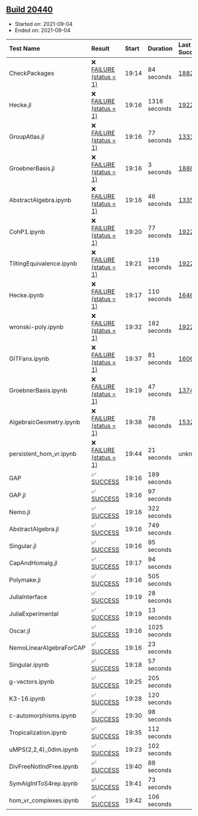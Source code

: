 ## [Build 20440](https://oscarci.mathematik.uni-kl.de/job/oscar/20440/)

* Started on: 2021-09-04
* Ended on: 2021-09-04

| Test Name    | Result | Start | Duration | Last Success | First Failure |
|:-------------|:-------|:------|:---------|:-------------|:--------------|
| CheckPackages | ❌ [FAILURE (status = 1)](https://oscarci.mathematik.uni-kl.de/job/oscar/20440/artifact/logs/build-20440/CheckPackages.log) | 19:14 | 84 seconds | [18822](https://oscarci.mathematik.uni-kl.de/job/oscar/18822/) | [18823](https://oscarci.mathematik.uni-kl.de/job/oscar/18823/) |
| Hecke.jl | ❌ [FAILURE (status = 1)](https://oscarci.mathematik.uni-kl.de/job/oscar/20440/artifact/logs/build-20440/Hecke.jl.log) | 19:16 | 1316 seconds | [19222](https://oscarci.mathematik.uni-kl.de/job/oscar/19222/) | [20152](https://oscarci.mathematik.uni-kl.de/job/oscar/20152/) |
| GroupAtlas.jl | ❌ [FAILURE (status = 1)](https://oscarci.mathematik.uni-kl.de/job/oscar/20440/artifact/logs/build-20440/GroupAtlas.jl.log) | 19:16 | 77 seconds | [13311](https://oscarci.mathematik.uni-kl.de/job/oscar/13311/) | [13312](https://oscarci.mathematik.uni-kl.de/job/oscar/13312/) |
| GroebnerBasis.jl | ❌ [FAILURE (status = 1)](https://oscarci.mathematik.uni-kl.de/job/oscar/20440/artifact/logs/build-20440/GroebnerBasis.jl.log) | 19:16 | 3 seconds | [18864](https://oscarci.mathematik.uni-kl.de/job/oscar/18864/) | [18865](https://oscarci.mathematik.uni-kl.de/job/oscar/18865/) |
| AbstractAlgebra.ipynb | ❌ [FAILURE (status = 1)](https://oscarci.mathematik.uni-kl.de/job/oscar/20440/artifact/logs/build-20440/AbstractAlgebra.ipynb.log) | 19:16 | 46 seconds | [13355](https://oscarci.mathematik.uni-kl.de/job/oscar/13355/) | [13356](https://oscarci.mathematik.uni-kl.de/job/oscar/13356/) |
| CohP1.ipynb | ❌ [FAILURE (status = 1)](https://oscarci.mathematik.uni-kl.de/job/oscar/20440/artifact/logs/build-20440/CohP1.ipynb.log) | 19:20 | 77 seconds | [19222](https://oscarci.mathematik.uni-kl.de/job/oscar/19222/) | [20152](https://oscarci.mathematik.uni-kl.de/job/oscar/20152/) |
| TiltingEquivalence.ipynb | ❌ [FAILURE (status = 1)](https://oscarci.mathematik.uni-kl.de/job/oscar/20440/artifact/logs/build-20440/TiltingEquivalence.ipynb.log) | 19:21 | 119 seconds | [19222](https://oscarci.mathematik.uni-kl.de/job/oscar/19222/) | [20152](https://oscarci.mathematik.uni-kl.de/job/oscar/20152/) |
| Hecke.ipynb | ❌ [FAILURE (status = 1)](https://oscarci.mathematik.uni-kl.de/job/oscar/20440/artifact/logs/build-20440/Hecke.ipynb.log) | 19:17 | 110 seconds | [16463](https://oscarci.mathematik.uni-kl.de/job/oscar/16463/) | [16464](https://oscarci.mathematik.uni-kl.de/job/oscar/16464/) |
| wronski-poly.ipynb | ❌ [FAILURE (status = 1)](https://oscarci.mathematik.uni-kl.de/job/oscar/20440/artifact/logs/build-20440/wronski-poly.ipynb.log) | 19:32 | 182 seconds | [19222](https://oscarci.mathematik.uni-kl.de/job/oscar/19222/) | [20152](https://oscarci.mathematik.uni-kl.de/job/oscar/20152/) |
| GITFans.ipynb | ❌ [FAILURE (status = 1)](https://oscarci.mathematik.uni-kl.de/job/oscar/20440/artifact/logs/build-20440/GITFans.ipynb.log) | 19:37 | 81 seconds | [16068](https://oscarci.mathematik.uni-kl.de/job/oscar/16068/) | [16069](https://oscarci.mathematik.uni-kl.de/job/oscar/16069/) |
| GroebnerBasis.ipynb | ❌ [FAILURE (status = 1)](https://oscarci.mathematik.uni-kl.de/job/oscar/20440/artifact/logs/build-20440/GroebnerBasis.ipynb.log) | 19:19 | 47 seconds | [13748](https://oscarci.mathematik.uni-kl.de/job/oscar/13748/) | [13749](https://oscarci.mathematik.uni-kl.de/job/oscar/13749/) |
| AlgebraicGeometry.ipynb | ❌ [FAILURE (status = 1)](https://oscarci.mathematik.uni-kl.de/job/oscar/20440/artifact/logs/build-20440/AlgebraicGeometry.ipynb.log) | 19:38 | 78 seconds | [15322](https://oscarci.mathematik.uni-kl.de/job/oscar/15322/) | [15323](https://oscarci.mathematik.uni-kl.de/job/oscar/15323/) |
| persistent_hom_vr.ipynb | ❌ [FAILURE (status = 1)](https://oscarci.mathematik.uni-kl.de/job/oscar/20440/artifact/logs/build-20440/persistent_hom_vr.ipynb.log) | 19:44 | 21 seconds | unknown | unknown |
| GAP | ✅ [SUCCESS](https://oscarci.mathematik.uni-kl.de/job/oscar/20440/artifact/logs/build-20440/GAP.log) | 19:16 | 189 seconds |  |  |
| GAP.jl | ✅ [SUCCESS](https://oscarci.mathematik.uni-kl.de/job/oscar/20440/artifact/logs/build-20440/GAP.jl.log) | 19:16 | 97 seconds |  |  |
| Nemo.jl | ✅ [SUCCESS](https://oscarci.mathematik.uni-kl.de/job/oscar/20440/artifact/logs/build-20440/Nemo.jl.log) | 19:16 | 322 seconds |  |  |
| AbstractAlgebra.jl | ✅ [SUCCESS](https://oscarci.mathematik.uni-kl.de/job/oscar/20440/artifact/logs/build-20440/AbstractAlgebra.jl.log) | 19:16 | 749 seconds |  |  |
| Singular.jl | ✅ [SUCCESS](https://oscarci.mathematik.uni-kl.de/job/oscar/20440/artifact/logs/build-20440/Singular.jl.log) | 19:16 | 95 seconds |  |  |
| CapAndHomalg.jl | ✅ [SUCCESS](https://oscarci.mathematik.uni-kl.de/job/oscar/20440/artifact/logs/build-20440/CapAndHomalg.jl.log) | 19:17 | 94 seconds |  |  |
| Polymake.jl | ✅ [SUCCESS](https://oscarci.mathematik.uni-kl.de/job/oscar/20440/artifact/logs/build-20440/Polymake.jl.log) | 19:16 | 505 seconds |  |  |
| JuliaInterface | ✅ [SUCCESS](https://oscarci.mathematik.uni-kl.de/job/oscar/20440/artifact/logs/build-20440/JuliaInterface.log) | 19:19 | 28 seconds |  |  |
| JuliaExperimental | ✅ [SUCCESS](https://oscarci.mathematik.uni-kl.de/job/oscar/20440/artifact/logs/build-20440/JuliaExperimental.log) | 19:19 | 13 seconds |  |  |
| Oscar.jl | ✅ [SUCCESS](https://oscarci.mathematik.uni-kl.de/job/oscar/20440/artifact/logs/build-20440/Oscar.jl.log) | 19:16 | 1025 seconds |  |  |
| NemoLinearAlgebraForCAP | ✅ [SUCCESS](https://oscarci.mathematik.uni-kl.de/job/oscar/20440/artifact/logs/build-20440/NemoLinearAlgebraForCAP.log) | 19:16 | 23 seconds |  |  |
| Singular.ipynb | ✅ [SUCCESS](https://oscarci.mathematik.uni-kl.de/job/oscar/20440/artifact/logs/build-20440/Singular.ipynb.log) | 19:18 | 57 seconds |  |  |
| g-vectors.ipynb | ✅ [SUCCESS](https://oscarci.mathematik.uni-kl.de/job/oscar/20440/artifact/logs/build-20440/g-vectors.ipynb.log) | 19:25 | 205 seconds |  |  |
| K3-16.ipynb | ✅ [SUCCESS](https://oscarci.mathematik.uni-kl.de/job/oscar/20440/artifact/logs/build-20440/K3-16.ipynb.log) | 19:28 | 120 seconds |  |  |
| c-automorphisms.ipynb | ✅ [SUCCESS](https://oscarci.mathematik.uni-kl.de/job/oscar/20440/artifact/logs/build-20440/c-automorphisms.ipynb.log) | 19:30 | 98 seconds |  |  |
| Tropicalization.ipynb | ✅ [SUCCESS](https://oscarci.mathematik.uni-kl.de/job/oscar/20440/artifact/logs/build-20440/Tropicalization.ipynb.log) | 19:35 | 112 seconds |  |  |
| uMPS(2,2,4)_0dim.ipynb | ✅ [SUCCESS](https://oscarci.mathematik.uni-kl.de/job/oscar/20440/artifact/logs/build-20440/uMPS-2-2-4-_0dim.ipynb.log) | 19:23 | 102 seconds |  |  |
| DivFreeNotIndFree.ipynb | ✅ [SUCCESS](https://oscarci.mathematik.uni-kl.de/job/oscar/20440/artifact/logs/build-20440/DivFreeNotIndFree.ipynb.log) | 19:40 | 88 seconds |  |  |
| SymAlgIntToS4rep.ipynb | ✅ [SUCCESS](https://oscarci.mathematik.uni-kl.de/job/oscar/20440/artifact/logs/build-20440/SymAlgIntToS4rep.ipynb.log) | 19:41 | 73 seconds |  |  |
| hom_vr_complexes.ipynb | ✅ [SUCCESS](https://oscarci.mathematik.uni-kl.de/job/oscar/20440/artifact/logs/build-20440/hom_vr_complexes.ipynb.log) | 19:42 | 106 seconds |  |  |

